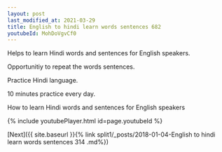 ```yaml
---
layout: post
last_modified_at: 2021-03-29
title: English to hindi learn words sentences 682 
youtubeId: MohDoVgvCf0
---
```

 
 
Helps to learn Hindi words and sentences for English speakers.

Opportunitiy to repeat the words sentences. 

Practice Hindi language. 
 
10 minutes practice every day. 
 
How to learn Hindi words and sentences for English speakers 
 
{% include youtubePlayer.html id=page.youtubeId %}
 
 
[Next]({{ site.baseurl }}{% link  split1/_posts/2018-01-04-English to hindi learn words sentences 314 .md%})
 
